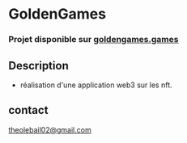 # GoldenGames

### Projet disponible sur [goldengames.games](https://goldengames.games)

## Description
- réalisation d'une application web3 sur les nft.

## contact
theolebail02@gmail.com
